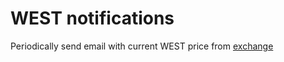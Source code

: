 # WEST notifications
Periodically send email with current WEST price from [exchange](https://waves.exchange/)